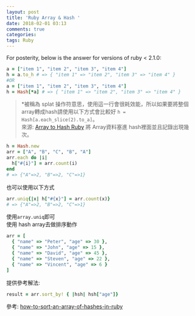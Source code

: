 ```yaml
---
layout: post
title: 'Ruby Array & Hash '
date: 2018-02-01 03:13
comments: true
categories:
tags: Ruby
---
```

For posterity, below is the answer for versions of ruby < 2.1.0:
```rb
a = ["item 1", "item 2", "item 3", "item 4"]
h = a.to_h # => { "item 1" => "item 2", "item 3" => "item 4" }
#OR
a = ["item 1", "item 2", "item 3", "item 4"]
h = Hash[*a] # => { "item 1" => "item 2", "item 3" => "item 4" }
```
> *被稱為 splat 操作符意思，使用這一行會很耗效能，所以如果要將整個array轉成hash請使用以下方式會比較好
`h = Hash[a.each_slice(2).to_a]`。<br>
來源: [Array to Hash Ruby](https://stackoverflow.com/questions/4028329/array-to-hash-ruby)
將 Array資料塞進 hash裡面並且記錄出現幾次。

```rb
h = Hash.new
arr = ["A", "B", "C", "B", "A"]
arr.each do |i|
  h["#{i}"] = arr.count(i)
end
# => {"A"=>2, "B"=>2, "C"=>1}
```
也可以使用以下方式
```rb
arr.uniq{|x| h["#{x}"] = arr.count(x)}
# => {"A"=>2, "B"=>2, "C"=>1}
```
使用`array.uniq`即可 <br>
使用 hash array去做排序動作
```rb
arr = [
  { "name" => "Peter", "age" => 30 },
  { "name" => "John", "age" => 15 },
  { "name" => "David", "age" => 45 },
  { "name" => "Steven", "age" => 22 },
  { "name" => "Vincent", "age" => 6 }
]
```
提供參考解法:
```rb
result = arr.sort_by! { |hsh| hsh["age"]}
```
參考: [how-to-sort-an-array-of-hashes-in-ruby](https://stackoverflow.com/questions/5483889/how-to-sort-an-array-of-hashes-in-ruby)